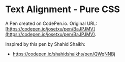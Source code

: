 # Text Alignment - Pure CSS

A Pen created on CodePen.io. Original URL: [https://codepen.io/josetxu/pen/BaJPJMV](https://codepen.io/josetxu/pen/BaJPJMV).

Inspired by this pen by Shahid Shaikh:

- https://codepen.io/shahidshaikhs/pen/QWqNNBj